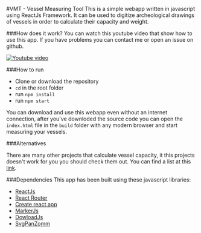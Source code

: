 #VMT - Vessel Measuring Tool
This is a simple webapp written in javascript using ReactJs Framework.
It can be used to digitize archeological drawings of vessels in order to calculate their capacity and weight.

###How does it work?
You can watch this youtube video that show how to use this app. If you have problems you can contact me or open an issue on github.

[![Youtube video](https://img.youtube.com/vi/5gUycvQceKA/0.jpg)](https://www.youtube.com/watch?v=5gUycvQceKA)

###How to run
- Clone or download the repository
- `cd` in the root folder
- run `npm install`
- run `npm start`

You can download and use this webapp even without an internet connection, after you've downloded the source code
you can open the `index.html` file in the `build` folder with any modern browser and start measuring your vessels.

###Alternatives

There are many other projects that calculate vessel capacity, it this projects doesn't work for you you should
check them out. You can find a list at
this [link](https://kotyle.readthedocs.io/en/latest/other.html).

###Dependencies
This app has been built using these javascript libraries:

- [ReactJs](https://reactjs.org/)
- [React Router](https://reacttraining.com/react-router)
- [Create react app](https://github.com/facebook/create-react-app/)
- [MarkerJs](https://maker.js.org)
- [DowloadJs](https://github.com/rndme/download)
- [SvgPanZomm](https://github.com/ariutta/svg-pan-zoom)

